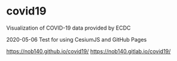 # covid19
Visualization of COVID-19 data provided by ECDC

2020-05-06 Test for using CesiumJS and GitHub Pages

https://nob140.github.io/covid19/
https://nob140.gitlab.io/covid19/
